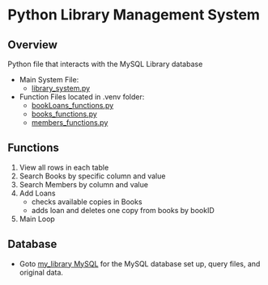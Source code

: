 # Python Library Management System
## Overview
Python file that interacts with the MySQL Library database
- Main System File:
   - [library_system.py](https://github.com/RohrbachMatthew/Library_System_Python/blob/master/library_system.py)
- Function Files located in .venv folder:
  - [bookLoans_functions.py](https://github.com/RohrbachMatthew/Library_System_Python/blob/master/.venv/bookLoans_functions.py)
  - [books_functions.py](https://github.com/RohrbachMatthew/Library_System_Python/blob/master/.venv/books_functions.py)
  - [members_functions.py](https://github.com/RohrbachMatthew/Library_System_Python/blob/master/.venv/members_functions.py)
## Functions
1. View all rows in each table
2. Search Books by specific column and value
3. Search Members by column and value
4. Add Loans
    - checks available copies in Books
    - adds loan and deletes one copy from books by bookID
5. Main Loop

## Database

- Goto [my_library MySQL](https://github.com/RohrbachMatthew/Library)
for the MySQL database set up, query files, and original data.